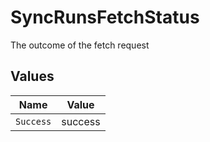 # SyncRunsFetchStatus

The outcome of the fetch request


## Values

| Name      | Value     |
| --------- | --------- |
| `Success` | success   |